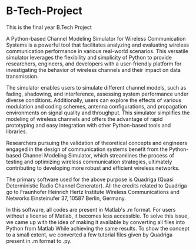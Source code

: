 # B-Tech-Project
This is the final year B.Tech Project

A Python-based Channel Modeling Simulator for Wireless Communication Systems is a powerful tool that facilitates analyzing and evaluating wireless communication performance in various real-world scenarios. This versatile simulator leverages the flexibility and simplicity of Python to provide researchers, engineers, and developers with a user-friendly platform for investigating the behavior of wireless channels and their impact on data transmission. 

The simulator enables users to simulate different channel models, such as fading, shadowing, and interference, assessing system performance under diverse conditions. Additionally, users can explore the effects of various modulation and coding schemes, antenna configurations, and propagation environments on signal quality and throughput. This simulator simplifies the modeling of wireless channels and offers the advantage of rapid prototyping and easy integration with other Python-based tools and libraries. 

Researchers pursuing the validation of theoretical concepts and engineers engaged in the design of communication systems benefit from the Python-based Channel Modeling Simulator, which streamlines the process of testing and optimizing wireless communication strategies, ultimately contributing to developing more robust and efficient wireless networks.

The primary software used for the above purpose is Quadriga (Quasi Deterministic Radio Channel Generator). All the credits related to Quadriga go to Fraunhofer Heinrich Hertz Institute Wireless Communications and Networks Einsteinufer 37, 10587 Berlin, Germany.

In this software, all codes are present in Matlab's .m format. For users without a license of Matlab, it becomes less accessible. To solve this issue, we came up with the idea of making it available by converting all files into Python from Matlab While achieving the same results. To show the concept to a small extent, we converted a few tutorial files given by Quadriga present in .m format to .py. 
